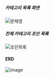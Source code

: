 ##### 카테고리 목록 화면
![문채영](https://user-images.githubusercontent.com/84116509/156516681-bedade55-90ba-4f39-81b9-66251c38c0ca.jpg)
##### 전체 카테고리 조인 목록
![조인목록](https://user-images.githubusercontent.com/84116509/156717179-c487a96f-4854-4367-8bb7-41c68b2fb997.jpg)
#### ERD
![image](https://user-images.githubusercontent.com/84116509/157006017-fd2bc9a5-ae5a-4f9d-94bf-fe79dbbf2d2a.png)
